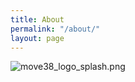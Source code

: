```yaml
---
title: About
permalink: "/about/"
layout: page
---
```


![move38_logo_splash.png](/uploads/move38_logo_splash.png)